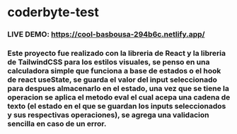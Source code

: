 # coderbyte-test
### LIVE DEMO: https://cool-basbousa-294b6c.netlify.app/

### Este proyecto fue realizado con la libreria de React y la libreria de TailwindCSS para los estilos visuales, se penso en una calculadora simple que funciona a base de estados o el hook de react useState, se guarda el valor del input seleccionado para despues almacenarlo en el estado, una vez que se tiene la operacion se aplica el metodo eval el cual acepa una cadena de texto (el estado en el que se guardan los inputs seleccionados y sus respectivas operaciones), se agrega una validacion sencilla en caso de un error.
